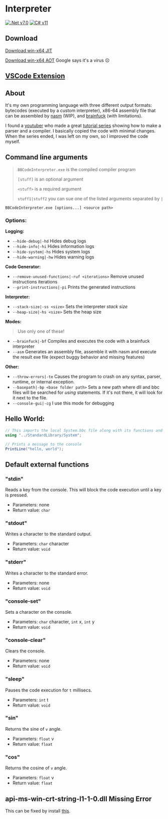 # Interpreter

[![.Net v7.0](https://img.shields.io/badge/.NET-v7-5C2D91)](#)
[![C# v11](https://img.shields.io/badge/C%23-v11-239120.svg)](#)

## Download

[Download win-x64 JIT](https://drive.google.com/uc?export=download&id=1tlonja46cQfgcAPrV-6hxesONnVzdW2o)

[Download win-x64 AOT](https://drive.google.com/uc?export=download&id=1eEvYsDmbwt2s5ND8-DStJG1WFoc7WTXZ) Google says it's a virus ☹

## [VSCode Extension](https://github.com/BBpezsgo/InterpreterVSCodeExtension)

## About
It's my own programming language with three different output formats: bytecodes (executed by a custom interpreter), x86-64 assembly file that can be assembled by [nasm](https://www.nasm.us/) (WIP), and [brainfuck](https://esolangs.org/wiki/brainfuck) (with limitations).

I found a [youtuber](https://www.youtube.com/c/uliwitness) who made a great
[tutorial series](https://www.youtube.com/watch?v=2DTNDrdqGlo&list=PLZjGMBjt_VVAMW53XnMtNfAQowZwMviBF)
showing how to make a parser and a compiler. I basically copied the code with minimal changes. When the series ended, I was left on my own, so I improved the code myself.

## Command line arguments

> `BBCodeInterpreter.exe` is the compiled compiler program
> 
> `[stuff]` is an optional argument
> 
> `<stuff>` is a required argument
> 
> `stuff1|stuff2` you can sue one of the listed arguments separated by `|`

`BBCodeInterpreter.exe [options...] <source path>`

### Options:

**Logging:**
- `--hide-debug|-hd` Hides debug logs
- `--hide-info|-hi` Hides information logs
- `--hide-system|-hs` Hides system logs
- `--hide-warning|-hw` Hides warning logs

**Code Generator:**
- `--remove-unused-functions|-ruf <iterations>` Remove unused instructions iterations
- `--print-instructions|-pi` Prints the generated instructions

**Interpreter:**
- `--stack-size|-ss <size>` Sets the interpreter *stack size*
- `--heap-size|-hs <size>` Sets the heap size

**Modes:**
> Use only one of these!
- `--brainfuck|-bf` Compiles and executes the code with a brainfuck interpreter
- `--asm` Generates an assembly file, assemble it with nasm and execute the result exe file (expect buggy behavior and missing features)

**Other:**
- `--throw-errors|-te` Causes the program to crash on any syntax, parser, runtime, or internal exception.
- `--basepath|-bp <base folder path>` Sets a new path where dll and bbc files will be searched for *using* statements. If it's not there, it will look for it next to the file.
- `--console-gui|-cg` I use this mode for debugging

## Hello World:
```cs
// This imports the local System.bbc file along with its functions and structures.
using "../StandardLibrary/System";

// Prints a message to the console
PrintLine("hello, world");
```

## Default external functions

### "stdin"
Reads a key from the console. This will block the code execution until a key is pressed.
- Parameters: none
- Return value: `char`

### "stdout"
Writes a character to the standard output.
- Parameters: `char` character
- Return value: `void`

### "stderr"
Writes a character to the standard error.
- Parameters: none
- Return value: `void`

### "console-set"
Sets a character on the console.
- Parameters: `char` character, `int` x, `int` y
- Return value: `void`

### "console-clear"
Clears the console.
- Parameters: none
- Return value: `void`

### "sleep"
Pauses the code execution for `t` millisecs.
- Parameters: `int` t
- Return value: `void`

### "sin"
Returns the sine of `v` angle.
- Parameters: `float` v
- Return value: `float`

### "cos"
Returns the cosine of `v` angle.
- Parameters: `float` v
- Return value: `float`

## api-ms-win-crt-string-l1-1-0.dll Missing Error
This can be fixed by install [this](https://learn.microsoft.com/en-us/cpp/windows/latest-supported-vc-redist?view=msvc-170).

